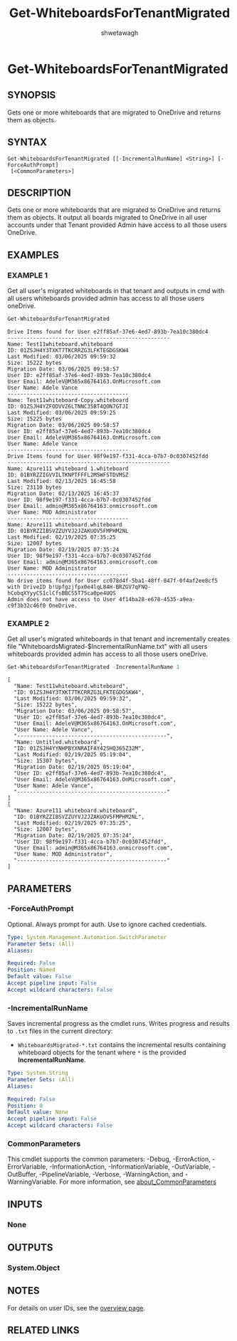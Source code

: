 ﻿---
external help file: WhiteboardAdmin-help.xml
Module Name: WhiteboardAdmin
online version: https://learn.microsoft.com/powershell/module/whiteboard/get-whiteboardsfortenantmigrated
applicable: Microsoft Whiteboard
title: Get-WhiteboardsForTenantMigrated
schema: 2.0.0
author: shwetawagh
ms.author: shwetawagh
ms.reviewer:
---

# Get-WhiteboardsForTenantMigrated

## SYNOPSIS
Gets one or more whiteboards that are migrated to OneDrive and returns them as objects.

## SYNTAX

```
Get-WhiteboardsForTenantMigrated [[-IncrementalRunName] <String>] [-ForceAuthPrompt]
 [<CommonParameters>]
```

## DESCRIPTION

Gets one or more whiteboards that are migrated to OneDrive and returns them as objects. It output
all boards migrated to OneDrive in all user accounts under that Tenant provided Admin have access to
all those users OneDrive.

## EXAMPLES

### EXAMPLE 1

Get all user's migrated whiteboards in that tenant and outputs in cmd with all users whiteboards
provided admin has access to all those users oneDrive.

```powershell
Get-WhiteboardsForTenantMigrated
```

```Output
Drive Items found for User e2ff85af-37e6-4ed7-893b-7ea10c380dc4
---------------------------------------------------
Name: Test11whiteboard.whiteboard
ID: 01ZSJH4Y3TXKT7TKCRRZG3LFKTEGDGSKW4
Last Modified: 03/06/2025 09:59:32
Size: 15222 bytes
Migration Date: 03/06/2025 09:58:57
User ID: e2ff85af-37e6-4ed7-893b-7ea10c380dc4
User Email: AdeleV@M365x86764163.OnMicrosoft.com
User Name: Adele Vance
--------------------------------------
Name: Test11whiteboard-Copy.whiteboard
ID: 01ZSJH4YZFODVVZ6LTNNC35BT4QON7GTJI
Last Modified: 03/06/2025 09:59:25
Size: 15225 bytes
Migration Date: 03/06/2025 09:58:57
User ID: e2ff85af-37e6-4ed7-893b-7ea10c380dc4
User Email: AdeleV@M365x86764163.OnMicrosoft.com
User Name: Adele Vance
--------------------------------------
Drive Items found for User 98f9e197-f331-4cca-b7b7-0c0307452fdd
---------------------------------------------------
Name: Azure111 whiteboard 1.whiteboard
ID: 01BYRZZIGVVILTKNPTFFFL2M5WFSTDVMSZ
Last Modified: 02/13/2025 16:45:58
Size: 23110 bytes
Migration Date: 02/13/2025 16:45:37
User ID: 98f9e197-f331-4cca-b7b7-0c0307452fdd
User Email: admin@M365x86764163.onmicrosoft.com
User Name: MOD Administrator
--------------------------------------
Name: Azure111 whiteboard.whiteboard
ID: 01BYRZZIBSVZZUYVJ2JZAKUOV5FMPHM2NL
Last Modified: 02/19/2025 07:35:25
Size: 12007 bytes
Migration Date: 02/19/2025 07:35:24
User ID: 98f9e197-f331-4cca-b7b7-0c0307452fdd
User Email: admin@M365x86764163.onmicrosoft.com
User Name: MOD Administrator
--------------------------------------
No drive items found for User cc078d4f-5ba1-48ff-847f-0f4af2ee8cf5 with DriveID b!Upfgzjfpx0e4lqL84H-BRZGV7qFNQ-hCobqXYyyCS1clCfsBBCS5T75ca0pe4UQS
Admin does not have access to User 4f14ba28-e678-4535-a9ea-c9f3b32c46f0 OneDrive.
```

### EXAMPLE 2

Get all user's migrated whiteboards in that tenant and incrementally creates file
"WhiteboardsMigrated-$IncrementalRunName.txt" with all users whiteboards provided admin has access
to all those users oneDrive.

```powershell
Get-WhiteboardsForTenantMigrated -IncrementalRunName 1
```

```Output
[
  "Name: Test11whiteboard.whiteboard",
  "ID: 01ZSJH4Y3TXKT7TKCRRZG3LFKTEGDGSKW4",
  "Last Modified: 03/06/2025 09:59:32",
  "Size: 15222 bytes",
  "Migration Date: 03/06/2025 09:58:57",
  "User ID: e2ff85af-37e6-4ed7-893b-7ea10c380dc4",
  "User Email: AdeleV@M365x86764163.OnMicrosoft.com",
  "User Name: Adele Vance",
  "-----------------------------------------------",
  "Name: Untitled.whiteboard",
  "ID: 01ZSJH4YYNHPBYXNRAIFAY42SHQ365Z32M",
  "Last Modified: 02/19/2025 05:19:04",
  "Size: 15307 bytes",
  "Migration Date: 02/19/2025 05:19:04",
  "User ID: e2ff85af-37e6-4ed7-893b-7ea10c380dc4",
  "User Email: AdeleV@M365x86764163.OnMicrosoft.com",
  "User Name: Adele Vance",
  "-----------------------------------------------"
]
[
  "Name: Azure111 whiteboard.whiteboard",
  "ID: 01BYRZZIBSVZZUYVJ2JZAKUOV5FMPHM2NL",
  "Last Modified: 02/19/2025 07:35:25",
  "Size: 12007 bytes",
  "Migration Date: 02/19/2025 07:35:24",
  "User ID: 98f9e197-f331-4cca-b7b7-0c0307452fdd",
  "User Email: admin@M365x86764163.onmicrosoft.com",
  "User Name: MOD Administrator",
  "-----------------------------------------------"
]
```

## PARAMETERS

### -ForceAuthPrompt

Optional. Always prompt for auth. Use to ignore cached credentials.

```yaml
Type: System.Management.Automation.SwitchParameter
Parameter Sets: (All)
Aliases:

Required: False
Position: Named
Default value: False
Accept pipeline input: False
Accept wildcard characters: False
```

### -IncrementalRunName

Saves incremental progress as the cmdlet runs. Writes progress and results to `.txt` files in the
current directory:

- `WhiteboardsMigrated-*.txt` contains the incremental results containing whiteboard objects for the
  tenant where `*` is the provided **IncrementalRunName**.

```yaml
Type: System.String
Parameter Sets: (All)
Aliases:

Required: False
Position: 0
Default value: None
Accept pipeline input: False
Accept wildcard characters: False
```

### CommonParameters

This cmdlet supports the common parameters: -Debug, -ErrorAction, -ErrorVariable,
-InformationAction, -InformationVariable, -OutVariable, -OutBuffer, -PipelineVariable, -Verbose,
-WarningAction, and -WarningVariable. For more information, see
[about_CommonParameters](https://go.microsoft.com/fwlink/p/?LinkID=113216)

## INPUTS

### None

## OUTPUTS

### System.Object

## NOTES

For details on user IDs, see the [overview page](../../docs-conceptual/overview.md).

## RELATED LINKS
